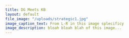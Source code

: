 ```yaml
---
title: DG Meets KB
layout: default
file_image: "/uploads/strategic1.jpg"
image_caption_text: From L-R in this image splecificy
image_description: bloah bloah blah of this image...
---
```


